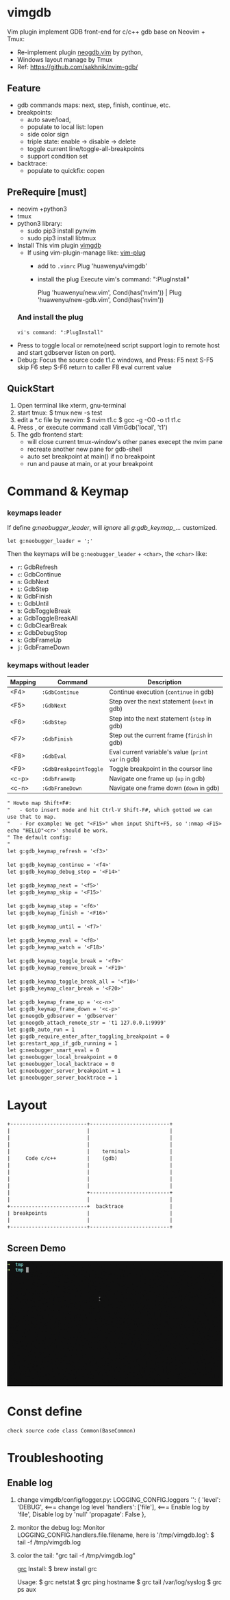 # vimgdb
Vim plugin implement GDB front-end for c/c++ gdb base on Neovim + Tmux:
  - Re-implement plugin [neogdb.vim](https://github.com/huawenyu/neogdb.vim) by python,
  - Windows layout manage by Tmux
  - Ref: https://github.com/sakhnik/nvim-gdb/

## Feature
  - gdb commands maps: next, step, finish, continue, etc.
  - breakpoints:
    + auto save/load,
    + populate to local list: lopen
    + side color sign
    + triple state: enable -> disable -> delete
    + toggle current line/toggle-all-breakpoints
    + support condition set
  - backtrace:
    + populate to quickfix: copen


## PreRequire [must]
  - neovim +python3
  - tmux
  - python3 library:
    + sudo pip3 install pynvim
    + sudo pip3 install libtmux
  - Install This vim plugin [vimgdb](https://github.com/huawenyu/vimgdb)
    + If using vim-plugin-manage like: [vim-plug](https://github.com/junegunn/vim-plug)
      - add to `.vimrc`
        Plug 'huawenyu/vimgdb'
      - install the plug
        Execute vim's command: ":PlugInstall"

        Plug 'huawenyu/new.vim', Cond(has('nvim')) | Plug 'huawenyu/new-gdb.vim', Cond(has('nvim'))
    ### And install the plug
        vi's command: ":PlugInstall"
  - Press <F2> to toggle local or remote(need script support login to remote host and start gdbserver listen on port).
  - Debug:
    Focus the source code t1.c windows, and Press:
      F5   next
      S-F5 skip
      F6   step
      S-F6 return to caller
      F8   eval current value
    <end>

## QuickStart

1. Open terminal like xterm, gnu-terminal
2. start tmux:
	$ tmux new -s test
3. edit a *.c file by neovim:
	$ nvim t1.c
	$ gcc -g -O0 -o t1 t1.c
4. Press <F2>, or execute command
	:call VimGdb('local', 't1')
5. The gdb frontend start:
	- will close current tmux-window's other panes execept the nvim pane
	- recreate another new pane for gdb-shell
	- auto set breakpoint at main() if no breakpoint
	- run and pause at main, or at your breakpoint

# Command & Keymap

### keymaps leader

If define *g:neobugger_leader*, will *ignore* all *g:gdb_keymap_...* customized.

```vim
let g:neobugger_leader = ';'
```

Then the keymaps will be `g:neobugger_leader` + `<char>`, the `<char>` like:
  - `r`: GdbRefresh
  - `c`: GdbContinue
  - `n`: GdbNext
  - `i`: GdbStep
  - `N`: GdbFinish
  - `t`: GdbUntil
  - `b`: GdbToggleBreak
  - `a`: GdbToggleBreakAll
  - `C`: GdbClearBreak
  - `x`: GdbDebugStop
  - `k`: GdbFrameUp
  - `j`: GdbFrameDown

### keymaps without leader

| Mapping          | Command                              | Description                                                          |
|------------------|--------------------------------------|----------------------------------------------------------------------|
| &lt;F4&gt;       | `:GdbContinue`                       | Continue execution (`continue` in gdb)                               |
| &lt;F5&gt;       | `:GdbNext`                           | Step over the next statement (`next` in gdb)                         |
| &lt;F6&gt;       | `:GdbStep`                           | Step into the next statement (`step` in gdb)                         |
| &lt;F7&gt;       | `:GdbFinish`                         | Step out the current frame (`finish` in gdb)                         |
| &lt;F8&gt;       | `:GdbEval`                           | Eval current variable's value (`print var` in gdb)                   |
| &lt;F9&gt;       | `:GdbBreakpointToggle`               | Toggle breakpoint in the coursor line                                |
| &lt;c-p&gt;      | `:GdbFrameUp`                        | Navigate one frame up (`up` in gdb)                                  |
| &lt;c-n&gt;      | `:GdbFrameDown`                      | Navigate one frame down (`down` in gdb)                              |

```vim
" Howto map Shift+F#:
"   - Goto insert mode and hit Ctrl-V Shift-F#, which gotted we can use that to map.
"   - For example: We get "<F15>" when input Shift+F5, so ':nmap <F15> echo "HELLO"<cr>' should be work.
" The default config:
"
let g:gdb_keymap_refresh = '<f3>'

let g:gdb_keymap_continue = '<f4>'
let g:gdb_keymap_debug_stop = '<F14>'

let g:gdb_keymap_next = '<f5>'
let g:gdb_keymap_skip = '<F15>'

let g:gdb_keymap_step = '<f6>'
let g:gdb_keymap_finish = '<F16>'

let g:gdb_keymap_until = '<f7>'

let g:gdb_keymap_eval = '<f8>'
let g:gdb_keymap_watch = '<F18>'

let g:gdb_keymap_toggle_break = '<f9>'
let g:gdb_keymap_remove_break = '<F19>'

let g:gdb_keymap_toggle_break_all = '<f10>'
let g:gdb_keymap_clear_break = '<F20>'

let g:gdb_keymap_frame_up = '<c-n>'
let g:gdb_keymap_frame_down = '<c-p>'
let g:neogdb_gdbserver = 'gdbserver'
let g:neogdb_attach_remote_str = 't1 127.0.0.1:9999'
let g:gdb_auto_run = 1
let g:gdb_require_enter_after_toggling_breakpoint = 0
let g:restart_app_if_gdb_running = 1
let g:neobugger_smart_eval = 0
let g:neobugger_local_breakpoint = 0
let g:neobugger_local_backtrace = 0
let g:neobugger_server_breakpoint = 1
let g:neobugger_server_backtrace = 1
```

# Layout

```
+-------------------------+--------------------------+
|                         |                          |
|                         |                          |
|                         |                          |
|                         |    terminal>             |
|     Code c/c++          |    (gdb)                 |
|                         |                          |
|                         |                          |
|                         |                          |
|                         |                          |
|                         +--------------------------+
|                         |                          |
+-------------------------+  backtrace               |
| breakpoints             |                          |
|                         |                          |
+-------------------------+--------------------------+

```
## Screen Demo

[![screen](./screen.gif)](#features)

# Const define

	check source code class Common(BaseCommon)

# Troubleshooting

## Enable log

1. change vimgdb/config/logger.py:
	LOGGING_CONFIG.loggers
        '': {
            'level':     'DEBUG',    <=== change log level
            'handlers':  ['file'],   <=== Enable log by 'file', Disable log by 'null'
            'propagate': False
        },

2. monitor the debug log:
	Monitor LOGGING_CONFIG.handlers.file.filename, here is '/tmp/vimgdb.log':
	$ tail -f /tmp/vimgdb.log

3. color the tail: "grc tail -f /tmp/vimgdb.log"

	[grc](https://github.com/garabik/grc)
	Install:
	$ brew install grc

	Usage:
	$ grc netstat
	$ grc ping hostname
	$ grc tail /var/log/syslog
	$ grc ps aux

